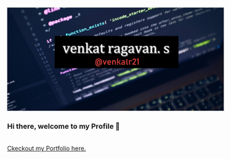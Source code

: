 ![Home](https://github.com/venkatr21/venkatr21/blob/main/venkat.jpg)

### Hi there, welcome to my Profile 👋

<br>
<a href="https://venkatr21.github.io/mywebsite/">Ckeckout my Portfolio here.
